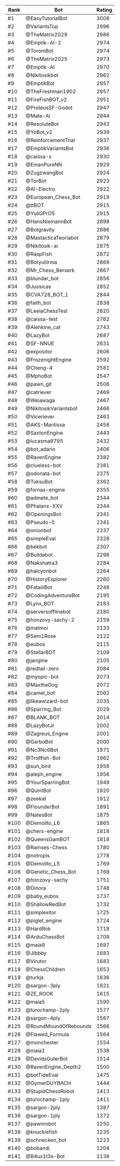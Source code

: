 Rank|Bot|Rating
---|---|---
#1|@EasyTutorialBot|3008
#2|@VariantsTop|2996
#3|@TheMatrix2029|2986
#4|@Emptik-AI-2|2974
#5|@ToromBot|2974
#6|@TheMatrix2025|2973
#7|@Emptik-AI|2970
#8|@Nikitosikbot|2962
#9|@EmptikBot|2957
#10|@TheFreshman1902|2957
#11|@FireFishBOT_v2|2951
#12|@ProteusSF-Godot|2947
#13|@Mate-AI|2944
#14|@ResoluteBot|2943
#15|@YoBot_v2|2939
#16|@ReinforcementTrial|2937
#17|@EmptikVariantsBot|2936
#18|@caissa-x|2930
#19|@EmanPureNN|2929
#20|@ZugzwangBot|2924
#21|@TorBot|2923
#22|@AI-Electro|2922
#23|@European_Chess_Bot|2919
#24|@ttBOT|2915
#25|@YuliGPrO5|2915
#26|@HansNiemannBot|2898
#27|@Botgravity|2886
#28|@MastacticaTeoriabot|2879
#29|@Nikitosik-ai|2875
#30|@RaspFish|2872
#31|@Botyuliirma|2869
#32|@Mr_Chess_Berserk|2867
#33|@blundar_bot|2856
#34|@Jussicas|2852
#35|@CVA728_BOT_1|2844
#36|@faith_bot|2838
#37|@LeelaChessTest|2820
#38|@caissa-test|2762
#39|@Alehkine_cat|2743
#40|@LazyBot|2687
#41|@SF-NNUE|2631
#42|@expositor|2606
#43|@FrozenightEngine|2592
#44|@Cheng-4|2581
#45|@MphoBot|2547
#46|@pawn_git|2508
#47|@catriever|2469
#48|@Weiawaga|2467
#49|@NikitosikVariantsbot|2466
#50|@Viceriever|2463
#51|@AKS-Mantissa|2458
#52|@SaxtonEngine|2443
#53|@lucasma8795|2432
#54|@bot_adario|2406
#55|@RavenEngine|2382
#56|@clueless-bot|2381
#57|@odonata-bot|2375
#58|@TuksuBot|2362
#59|@fornax-engine|2355
#60|@admete_bot|2344
#61|@Phalanx-XXV|2344
#62|@OpeningsBot|2341
#63|@Pseudo-0|2341
#64|@onionbot|2337
#65|@simpleEval|2328
#66|@bekbot|2307
#67|@Buildabot|2298
#68|@Nakshatra3|2284
#69|@halcyonbot|2264
#70|@HistoryExplorer|2260
#71|@FataliiBot|2248
#72|@CodingAdventureBot|2195
#73|@Lynx_BOT|2183
#74|@serversofflinebot|2180
#75|@honzovy-sachy-2|2159
#76|@matmoi|2133
#77|@Sem1Rose|2122
#78|@eubos|2115
#79|@StellarBOT|2109
#80|@jangine|2105
#81|@redtail-zero|2084
#82|@myopic-bot|2073
#83|@MaxtheDog|2072
#84|@camel_bot|2062
#85|@likeawizard-bot|2035
#86|@Sparring_Bot|2029
#87|@BLANK_BOT|2014
#88|@LazyBotJr|2002
#89|@Zagreus_Engine|2001
#90|@GarboBot|2000
#91|@Nc3Nc6Bot|1971
#92|@Trollfish-Bot|1962
#93|@sun_bird|1958
#94|@aleph_engine|1956
#95|@YourSparringBot|1949
#96|@QuintBot|1920
#97|@zeekat|1912
#98|@FlounderBot|1891
#99|@NatesBot|1875
#100|@Demolito_L6|1865
#101|@chers-engine|1818
#102|@QueensGamBOT|1818
#103|@Ramses-Chess|1780
#104|@notropis|1778
#105|@Demolito_L5|1769
#106|@Genetic_Chess_Bot|1769
#107|@honzovy-sachy|1751
#108|@Dinora|1748
#109|@baby_eubos|1737
#110|@ShallowRedBot|1732
#111|@simplexitor|1725
#112|@piglet_engine|1724
#113|@HardRok|1718
#114|@ArduChessBot|1709
#115|@maia9|1697
#116|@Jibbby|1683
#117|@Virutor|1683
#118|@ChessChildren|1653
#119|@turkjs|1636
#120|@sargon-3ply|1621
#121|@ZE_ROOK|1615
#122|@maia5|1590
#123|@turochamp-2ply|1577
#124|@sargon-4ply|1567
#125|@RoundMoundOfRebounds|1566
#126|@Flawed_Formula|1564
#127|@monchester|1554
#128|@maia1|1538
#129|@DavidsGuterBot|1514
#130|@RavenEngine_Depth2|1500
#131|@botTideEval|1475
#132|@GymerDUYBACH|1444
#133|@StupidChessRobot|1413
#134|@turochamp-1ply|1411
#135|@sargon-2ply|1387
#136|@sargon-1ply|1372
#137|@pawnrobot|1250
#138|@knucklefish|1235
#139|@schnecken_bot|1223
#140|@bobandi|1204
#141|@B4ux1t3s-Bot|1138
